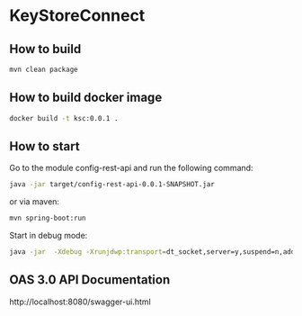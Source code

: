 # KeyStoreConnect

## How to build
```bash
mvn clean package
```

## How to build docker image
```bash
docker build -t ksc:0.0.1 .
```

## How to start
Go to the module config-rest-api and run the following command:
```bash
java -jar target/config-rest-api-0.0.1-SNAPSHOT.jar
```
or via maven:
```bash
mvn spring-boot:run
```

Start in debug mode:
```bash
java -jar  -Xdebug -Xrunjdwp:transport=dt_socket,server=y,suspend=n,address=*:5005 target/config-rest-api-0.0.1-SNAPSHOT.jar
```
## OAS 3.0 API Documentation
http://localhost:8080/swagger-ui.html